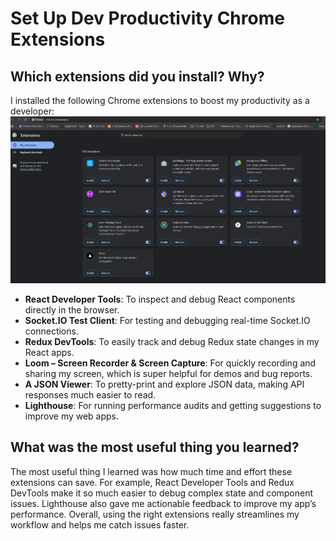 #  Set Up Dev Productivity Chrome Extensions

## Which extensions did you install? Why?
I installed the following Chrome extensions to boost my productivity as a developer:
![alt text](image-2.png)

- **React Developer Tools**: To inspect and debug React components directly in the browser.
- **Socket.IO Test Client**: For testing and debugging real-time Socket.IO connections.
- **Redux DevTools**: To easily track and debug Redux state changes in my React apps.
- **Loom – Screen Recorder & Screen Capture**: For quickly recording and sharing my screen, which is super helpful for demos and bug reports.
- **A JSON Viewer**: To pretty-print and explore JSON data, making API responses much easier to read.
- **Lighthouse**: For running performance audits and getting suggestions to improve my web apps.


## What was the most useful thing you learned?
The most useful thing I learned was how much time and effort these extensions can save. For example, React Developer Tools and Redux DevTools make it so much easier to debug complex state and component issues. Lighthouse also gave me actionable feedback to improve my app’s performance. Overall, using the right extensions really streamlines my workflow and helps me catch issues faster.